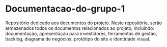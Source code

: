 # Documentacao-do-grupo-1
Repositório dedicado aos documentos do projeto. Neste repositório, serão armazenados todos os documentos relacionados ao projeto, incluindo: documentação, apresentação para investidores, ferramentas de gestão, backlog, diagrama de negócios, protótipo do site e identidade visual.
